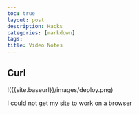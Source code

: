 ```yaml
---
toc: true
layout: post
description: Hacks
categories: [markdown]
tags:
title: Video Notes
---
```

## Curl

!({{site.baseurl}}/images/deploy.png)

I could not get my site to work on a browser